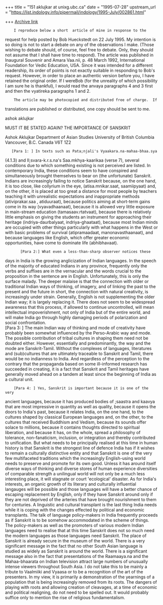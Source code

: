 +++
title = "151 aklujkar at unixg.ubc.ca"
date = "1995-07-28"
upstream_url = "https://list.indology.info/pipermail/indology/1995-July/002861.html"

+++
[Archive link](https://list.indology.info/pipermail/indology/1995-July/002861.html)

        I reproduce below a short  article of mine in response to the
request for help posted by Bob Hueckstedt on 22 July 1995. 
        My intention is so doing is not to start a debate on any of the
observations I make. (Those wishing to debate should, of course, feel free
to debate.  Only, they should not assume that I shall have time to
respond). 
        The article was published in Inaugural Souvenir and Amara Vaa.nii,
p. 48 March 1992, International Foundation for Vedic Education, USA. Since
it was intended for a different readership, its order of points is not
exactly suitable in responding to Bob's request. However, in order to place
an authentic version before you, I have retained the original order.  If I
wereBob (for the unreality of which possibility I am sure he is thankful),
I would read the anvaya paragraphs 4 and 3 first and then the vyatireka
paragraphs 1 and 2. 

        The article may be photocopied and distributed free of charge.  If
translations are published or distributed, one copy should be sent to me.

ashok aklujkar


MUST IT BE STATED AGAIN?
THE IMPORTANCE OF SANSKRIT

Ashok Aklujkar
Department of Asian Studies
University of British Columbia
Vancouver, B.C.
Canada V6T 1Z2

       [Para 1: ] In texts such as Pata;njali's Vyaakara.na-mahaa-bhaa.sya
(4.1.3) and II;svara-k.r.s.na's Saa.mkhya-kaarikaa (verse 7), several
conditions due to which something existing is not perceived are listed.  In
contemporary India, these conditions seem to have conspired and
simultaneously brought themselves to bear on (the unfortunate) Sanskrit. 
Indians are increasingly failing to notice Sanskrit because, on the one
hand, it is too close, like collyrium in the eye,  (atisa.mnikar.saat,
saamiipyaat) and, on the other, it is placed at too great a distance for
most people by teachers teaching it with unrealistic expectations and
inappropriate methods (ativiprakar.saa , atiduuraat), because politics
aiming at short-term gains come in its way  (vyavadhaanaat), because it is
allowed very little exposure in main-stream education (tamasaav.rtatvaat),
because there is relatively little emphasis on giving the students an
instrument for approaching their heritage (indriya-daurbalyaat,
indriya-ghaataat), because most Indian minds are occupied with other things
   particularly with what happens in the West or with basic problems of
survival (atipramaadaat, manonavasthaanaat), and because languages like
English, which offer greater economic opportunities, have come to dominate
life (abhibhavaat).  

           [Para 2:] What even a less-than-sharp observer notices these
days in India is the growing anglicization of Indian languages.  In the
speech of the majority of educated Indians in any province, frequently only
the verbs and suffixes are in the vernacular and the words crucial to the
proposition in the sentence are in English.  Unfortunately, this is only
the surface malady.  The deeper malaise is that the connection with older
or traditional Indian ways of thinking, of imagery, and of linking the past
to the present and the future    in short, the connection with natural
creativity, is increasingly under strain.  Generally, English is not
supplementing the older Indian way; it is largely replacing it.  There does
not seem to be widespread awareness that this process, if allowed to
continue uncontrolled, will mean intellectual impoverishment, not only of
India but of the entire world, and will make India go through highly
damaging periods of polarization and social confrontation.  
       [Para 3: ]  The main Indian way of thinking and mode of creativity
have probably been somewhat influenced by the Perso-Arabic way and mode. 
The possible contribution of tribal cultures in shaping them need not be
doubted either.  However, essentially and predominantly, the way and the
mode are Sanskrit-Tamil.  Without the complexes of languages, literatures
and (sub)cultures that are ultimately traceable to Sanskrit and Tamil,
there would be no indianness to India.  And regardless of the perception to
the contrary that the propaganda based on some ill-informed research has
succeeded in creating, it is a fact that Sanskrit and Tamil heritages have
generally moved ahead on a tandem at least since the beginning of India as
a cultural unit. 

        [Para 4: ] Yes, Sanskrit is important because it is one of the very
ancient languages, because it has produced bodies of ;saastra and kaavya
that are most impressive in quantity as well as quality, because it opens
the doors to India's past, because it relates India, on the one hand, to
the cultures shaped by classical European languages and, on the other, to
the cultures that received Buddhism and Vedism, because its sounds offer
solace to millions, because it contains thoughts directed to spiritual
liberation, and because it has, on the whole, spread a philosophy of
tolerance, non-fanaticism, inclusion, or integration and thereby
contributed to unification.  But what needs to be principally realised at
this time in human history is that Sanskrit is the strongest line of
defence India has if it wishes to remain a culturally distinctive entity
and that Sanskrit is one of the very few multifaceted traditions which the
increasingly English-using world needs to preserve and promote for its own
good.  Unless it has around itself diverse ways of thinking and diverse
stores of human experience    diversities of comparable strength    a
unilingual world will not only be a much less interesting place, it will
stagnate or court 'ecological' disaster.  As for India's interests, an
organic growth of its literary and culturally influential langauges will be
possible and those languages will have a better chance of escaping
replacement by English, only if they have Sanskrit around    only if they
are not deprived of the arteries that have brought nourishment to them for
centuries.  A linguistic and cultural transplant is the last thing India
needs while it is coping with the changes effected by political and
economic transplants.  The talk of language policy-makers in India
frequently proceeds as if Sanskrit is to be somehow accommodated in the
scheme of things.  The policy-makers as well as the promoters of various
modern Indian languages need to realise that at this time Sanskrit does not
so much need the modern languages as those languages need Sanskrit.  The
place of Sanskrit is already secure in the museum of the world.  There is a
very significant message in the fact that no other South Asian language is
studied as widely as Sanskrit is around the world.  There is a significant
message also in the fact that presentations of the Raamaaya.na and the
Mahaa-bhaarata on Indian television attract large numbers of unusually
intense viewers throughout South Asia.  I do not take this to be mainly a
tribute to Vaalmiiki and Vyaasa or to be a recognition of the art of the
presenters.  In my view, it is primarily a demonstration of the yearnings
of a population that is being increasingly removed from its roots.  The
dangers of playing with roots and allowing creation of cleavages, at a time
of economic and political realigning, do not need to be spelled out.  It
would probably suffice only to mention the rise of religious
fundamentalism.






